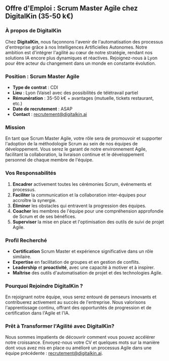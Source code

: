 ## Offre d'Emploi : Scrum Master Agile chez DigitalKin (35-50 k€)

### À propos de DigitalKin
Chez **DigitalKin**, nous façonnons l'avenir de l'automatisation des processus d'entreprise grâce à nos Intelligences Artificielles Autonomes. Notre ambition est d'intégrer l'agilité au cœur de notre stratégie, rendant nos solutions IA encore plus dynamiques et réactives. Rejoignez-nous à Lyon pour être acteur du changement dans un monde en constante évolution.

### Position : Scrum Master Agile

* **Type de contrat** : CDI 
* **Lieu** : Lyon (Vaise) avec des possibilités de télétravail partiel
* **Rémunération** : 35-50 k€ + avantages (mutuelle, tickets restaurant, etc.)
* **Date de recrutement** : ASAP
* **Contact** : [recrutement@digitalkin.ai](mailto:recrutement@digitalkin.ai)

### Mission
En tant que Scrum Master Agile, votre rôle sera de promouvoir et supporter l'adoption de la méthodologie Scrum au sein de nos équipes de développement. Vous serez le garant de notre environnement Agile, facilitant la collaboration, la livraison continue et le développement personnel de chaque membre de l'équipe.

### Vos Responsabilités
1. **Encadrer** activement toutes les cérémonies Scrum, événements et processus.
2. **Faciliter** la communication et la collaboration inter-équipes pour accroître la synergie.
3. **Éliminer** les obstacles qui entravent la progression des équipes.
4. **Coacher** les membres de l'équipe pour une compréhension approfondie de Scrum et de ses bénéfices.
5. **Superviser** la mise en place et l'optimisation des outils de suivi de projet Agile.

### Profil Recherché
- **Certification** Scrum Master et expérience significative dans un rôle similaire.
- **Expertise** en facilitation de groupes et en gestion de conflits.
- **Leadership** et **proactivité**, avec une capacité à motiver et à inspirer.
- **Maîtrise** des outils d'automatisation de projet et des technologies Agile.

### Pourquoi Rejoindre DigitalKin ?
En rejoignant notre équipe, vous serez entouré de penseurs innovants et contribuerez activement au succès de l'entreprise. Nous valorisons l'apprentissage continu, offrant des opportunités de progression et de certification dans l'Agile et l'IA.

### Prêt à Transformer l'Agilité avec DigitalKin?
Nous sommes impatients de découvrir comment vous pouvez accélérer notre croissance. Envoyez-nous votre CV et quelques mots sur la manière dont vous avez mis en place ou amélioré un processus Agile dans une équipe précédente : [recrutement@digitalkin.ai](mailto:recrutement@digitalkin.ai).
